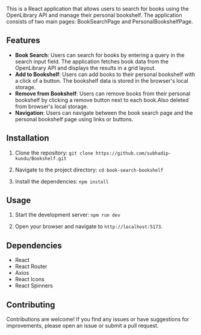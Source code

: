 This is a React application that allows users to search for books using the OpenLibrary API and manage their personal bookshelf. The application consists of two main pages: BookSearchPage and PersonalBookshelfPage.

## Features

- **Book Search**: Users can search for books by entering a query in the search input field. The application fetches book data from the OpenLibrary API and displays the results in a grid layout.
- **Add to Bookshelf**: Users can add books to their personal bookshelf with a click of a button. The bookshelf data is stored in the browser's local storage.
- **Remove from Bookshelf**: Users can remove books from their personal bookshelf by clicking a remove button next to each book.Also deleted from browser's local storage.
- **Navigation**: Users can navigate between the book search page and the personal bookshelf page using links or buttons.

## Installation

1. Clone the repository:
`git clone https://github.com/subhadip-kundu/Bookshelf.git`

2. Navigate to the project directory:
`cd book-search-bookshelf`

3. Install the dependencies:
`npm install`

## Usage

1. Start the development server:
`npm run dev`

3. Open your browser and navigate to `http://localhost:5173`.

## Dependencies

- React
- React Router
- Axios
- React Icons
- React Spinners

## Contributing

Contributions are welcome! If you find any issues or have suggestions for improvements, please open an issue or submit a pull request.
